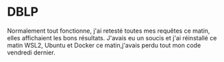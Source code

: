 # DBLP

Normalement tout fonctionne, j'ai retesté toutes mes requêtes ce matin, elles affichaient les bons résultats. 
J'avais eu un soucis et j'ai réinstallé ce matin WSL2, Ubuntu et Docker ce matin,j'avais perdu tout mon code vendredi dernier. 

